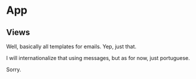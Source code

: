 # App

## Views

Well, basically all templates for emails. Yep, just that.

I will internationalize that using messages, but as for now, just portuguese.

Sorry.